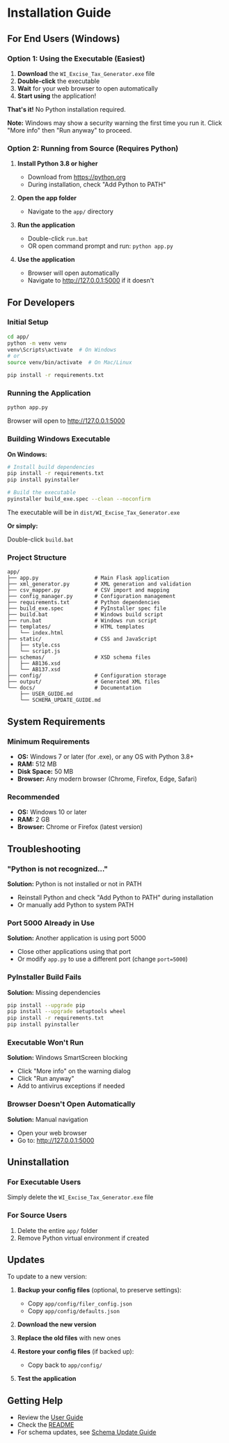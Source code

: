 # Installation Guide

## For End Users (Windows)

### Option 1: Using the Executable (Easiest)

1. **Download** the `WI_Excise_Tax_Generator.exe` file
2. **Double-click** the executable
3. **Wait** for your web browser to open automatically
4. **Start using** the application!

**That's it!** No Python installation required.

**Note:** Windows may show a security warning the first time you run it. Click "More info" then "Run anyway" to proceed.

### Option 2: Running from Source (Requires Python)

1. **Install Python 3.8 or higher**
   - Download from https://python.org
   - During installation, check "Add Python to PATH"

2. **Open the app folder**
   - Navigate to the `app/` directory

3. **Run the application**
   - Double-click `run.bat`
   - OR open command prompt and run: `python app.py`

4. **Use the application**
   - Browser will open automatically
   - Navigate to http://127.0.0.1:5000 if it doesn't

## For Developers

### Initial Setup

```bash
cd app/
python -m venv venv
venv\Scripts\activate  # On Windows
# or
source venv/bin/activate  # On Mac/Linux

pip install -r requirements.txt
```

### Running the Application

```bash
python app.py
```

Browser will open to http://127.0.0.1:5000

### Building Windows Executable

**On Windows:**

```bash
# Install build dependencies
pip install -r requirements.txt
pip install pyinstaller

# Build the executable
pyinstaller build_exe.spec --clean --noconfirm
```

The executable will be in `dist/WI_Excise_Tax_Generator.exe`

**Or simply:**

Double-click `build.bat`

### Project Structure

```
app/
├── app.py                  # Main Flask application
├── xml_generator.py        # XML generation and validation
├── csv_mapper.py           # CSV import and mapping
├── config_manager.py       # Configuration management
├── requirements.txt        # Python dependencies
├── build_exe.spec          # PyInstaller spec file
├── build.bat               # Windows build script
├── run.bat                 # Windows run script
├── templates/              # HTML templates
│   └── index.html
├── static/                 # CSS and JavaScript
│   ├── style.css
│   └── script.js
├── schemas/                # XSD schema files
│   ├── AB136.xsd
│   └── AB137.xsd
├── config/                 # Configuration storage
├── output/                 # Generated XML files
└── docs/                   # Documentation
    ├── USER_GUIDE.md
    └── SCHEMA_UPDATE_GUIDE.md
```

## System Requirements

### Minimum Requirements
- **OS:** Windows 7 or later (for .exe), or any OS with Python 3.8+
- **RAM:** 512 MB
- **Disk Space:** 50 MB
- **Browser:** Any modern browser (Chrome, Firefox, Edge, Safari)

### Recommended
- **OS:** Windows 10 or later
- **RAM:** 2 GB
- **Browser:** Chrome or Firefox (latest version)

## Troubleshooting

### "Python is not recognized..."

**Solution:** Python is not installed or not in PATH
- Reinstall Python and check "Add Python to PATH" during installation
- Or manually add Python to system PATH

### Port 5000 Already in Use

**Solution:** Another application is using port 5000
- Close other applications using that port
- Or modify `app.py` to use a different port (change `port=5000`)

### PyInstaller Build Fails

**Solution:** Missing dependencies
```bash
pip install --upgrade pip
pip install --upgrade setuptools wheel
pip install -r requirements.txt
pip install pyinstaller
```

### Executable Won't Run

**Solution:** Windows SmartScreen blocking
- Click "More info" on the warning dialog
- Click "Run anyway"
- Add to antivirus exceptions if needed

### Browser Doesn't Open Automatically

**Solution:** Manual navigation
- Open your web browser
- Go to: http://127.0.0.1:5000

## Uninstallation

### For Executable Users
Simply delete the `WI_Excise_Tax_Generator.exe` file

### For Source Users
1. Delete the entire `app/` folder
2. Remove Python virtual environment if created

## Updates

To update to a new version:

1. **Backup your config files** (optional, to preserve settings):
   - Copy `app/config/filer_config.json`
   - Copy `app/config/defaults.json`

2. **Download the new version**

3. **Replace the old files** with new ones

4. **Restore your config files** (if backed up):
   - Copy back to `app/config/`

5. **Test the application**

## Getting Help

- Review the [User Guide](app/docs/USER_GUIDE.md)
- Check the [README](app/README.md)
- For schema updates, see [Schema Update Guide](app/docs/SCHEMA_UPDATE_GUIDE.md)


